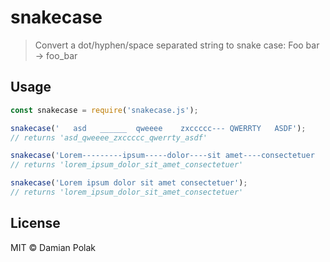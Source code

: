 # snakecase
> Convert a dot/hyphen/space separated string to snake case: Foo bar → foo_bar

## Usage
```js
const snakecase = require('snakecase.js');

snakecase('   asd   ______  qweeee    zxccccc--- QWERRTY   ASDF');
// returns 'asd_qweeee_zxccccc_qwerrty_asdf'

snakecase('Lorem---------ipsum-----dolor----sit amet----consectetuer   ');
// returns 'lorem_ipsum_dolor_sit_amet_consectetuer'

snakecase('Lorem ipsum dolor sit amet consectetuer');
// returns 'lorem_ipsum_dolor_sit_amet_consectetuer'

```

## License

MIT © Damian Polak
